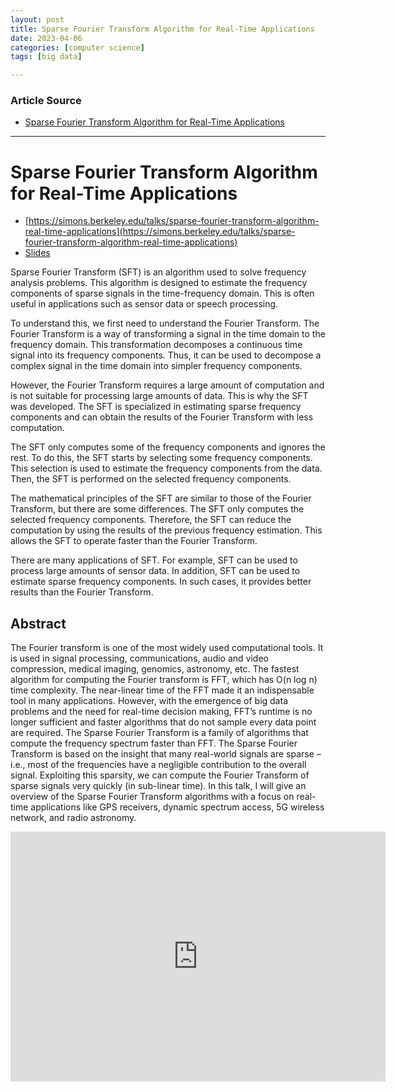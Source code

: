 ```yaml
---
layout: post
title: Sparse Fourier Transform Algorithm for Real-Time Applications 
date: 2023-04-06
categories: [computer science]
tags: [big data]

---
```


### Article Source

* [Sparse Fourier Transform Algorithm for Real-Time Applications](https://www.youtube.com/watch?v=BKl08lAX2sg)


---

# Sparse Fourier Transform Algorithm for Real-Time Applications

* [https://simons.berkeley.edu/talks/sparse-fourier-transform-algorithm-real-time-applications](https://simons.berkeley.edu/talks/sparse-fourier-transform-algorithm-real-time-applications)
* [Slides](https://simons.berkeley.edu/sites/default/files/docs/9679/sparse-fourier-transform-algorithms-real-time-applications_0.pdf)

Sparse Fourier Transform (SFT) is an algorithm used to solve frequency analysis problems. This algorithm is designed to estimate the frequency components of sparse signals in the time-frequency domain. This is often useful in applications such as sensor data or speech processing.

To understand this, we first need to understand the Fourier Transform. The Fourier Transform is a way of transforming a signal in the time domain to the frequency domain. This transformation decomposes a continuous time signal into its frequency components. Thus, it can be used to decompose a complex signal in the time domain into simpler frequency components.

However, the Fourier Transform requires a large amount of computation and is not suitable for processing large amounts of data. This is why the SFT was developed. The SFT is specialized in estimating sparse frequency components and can obtain the results of the Fourier Transform with less computation.

The SFT only computes some of the frequency components and ignores the rest. To do this, the SFT starts by selecting some frequency components. This selection is used to estimate the frequency components from the data. Then, the SFT is performed on the selected frequency components.

The mathematical principles of the SFT are similar to those of the Fourier Transform, but there are some differences. The SFT only computes the selected frequency components. Therefore, the SFT can reduce the computation by using the results of the previous frequency estimation. This allows the SFT to operate faster than the Fourier Transform.

There are many applications of SFT. For example, SFT can be used to process large amounts of sensor data. In addition, SFT can be used to estimate sparse frequency components. In such cases, it provides better results than the Fourier Transform.

## Abstract
The Fourier transform is one of the most widely used computational tools. It is used in signal processing, communications, audio and video compression, medical imaging, genomics, astronomy, etc. The fastest algorithm for computing the Fourier transform is FFT, which has O(n log n) time complexity. The near-linear time of the FFT made it an indispensable tool in many applications. However, with the emergence of big data problems and the need for real-time decision making, FFT’s runtime is no longer sufficient and faster algorithms that do not sample every data point are required. The Sparse Fourier Transform is a family of algorithms that compute the frequency spectrum faster than FFT. The Sparse Fourier Transform is based on the insight that many real-world signals are sparse –i.e., most of the frequencies have a negligible contribution to the overall signal. Exploiting this sparsity, we can compute the Fourier Transform of sparse signals very quickly (in sub-linear time). In this talk, I will give an overview of the Sparse Fourier Transform algorithms with a focus on real-time applications like GPS receivers, dynamic spectrum access, 5G wireless network, and radio astronomy.




<iframe width="600" height="400" src="https://www.youtube.com/embed/BKl08lAX2sg" title="YouTube video player" frameborder="0" allow="accelerometer; autoplay; clipboard-write; encrypted-media; gyroscope; picture-in-picture; web-share" allowfullscreen></iframe>